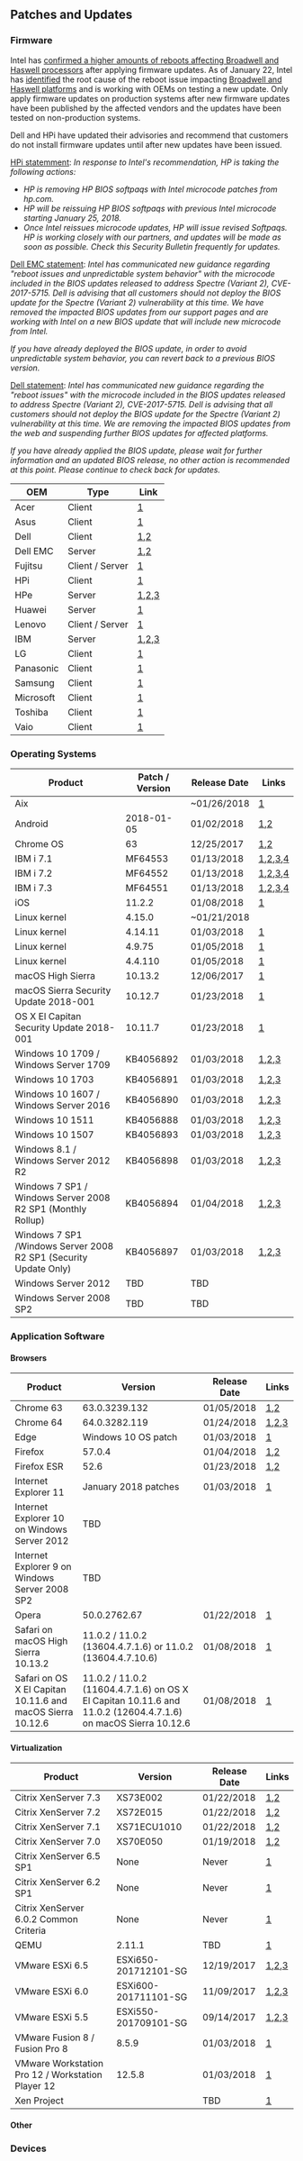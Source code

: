 ## Patches and Updates

### Firmware

Intel has [confirmed a higher amounts of reboots affecting Broadwell and Haswell processors](https://newsroom.intel.com/news/intel-security-issue-update-addressing-reboot-issues/) after applying firmware updates. As of January 22, Intel has [identified](https://security-center.intel.com/advisory.aspx?intelid=INTEL-SA-00088&languageid=en-fr) the root cause of the reboot issue impacting [Broadwell and Haswell platforms](https://newsroom.intel.com/wp-content/uploads/sites/11/2018/01/microcode-update-guidance.pdf) and is working with OEMs on testing a new update. Only apply firmware updates on production systems after new firmware updates have been published by the affected vendors and the updates have been tested on non-production systems.

Dell and HPi have updated their advisories and recommend that customers do not install firmware updates until after new updates have been issued.

[HPi statemment](https://support.hp.com/us-en/document/c05869091):
*In response to Intel's recommendation, HP is taking the following actions:*
* *HP is removing HP BIOS softpaqs with Intel microcode patches from hp.com.*
* *HP will be reissuing HP BIOS softpaqs with previous Intel microcode starting January 25, 2018.*
* *Once Intel reissues microcode updates, HP will issue revised Softpaqs.*
*HP is working closely with our partners, and updates will be made as soon as possible. Check this Security Bulletin frequently for updates.*

[Dell EMC statement](https://www.dell.com/support/article/us/en/19/sln308588):
*Intel has communicated new guidance regarding "reboot issues and unpredictable system behavior" with the microcode included in the BIOS updates released to address Spectre (Variant 2), CVE-2017-5715. Dell is advising that all customers should not deploy the BIOS update for the Spectre (Variant 2) vulnerability at this time. We have removed the impacted BIOS updates from our support pages and are working with Intel on a new BIOS update that will include new microcode from Intel.*

*If you have already deployed the BIOS update, in order to avoid unpredictable system behavior, you can revert back to a previous BIOS version.*

[Dell statement](http://www.dell.com/support/article/us/en/19/sln308587):
*Intel has communicated new guidance regarding the "reboot issues" with the microcode included in the BIOS updates released to address Spectre (Variant 2), CVE-2017-5715. Dell is advising that all customers should not deploy the BIOS update for the Spectre (Variant 2) vulnerability at this time. We are removing the impacted BIOS updates from the web and suspending further BIOS updates for affected platforms.*

*If you have already applied the BIOS update, please wait for further information and an updated BIOS release, no other action is recommended at this point. Please continue to check back for updates.*

| OEM | Type | Link |
| --- | ---- | ---- |
| Acer | Client | [1](https://us.answers.acer.com/app/answers/detail/a_id/53104) |
| Asus| Client | [1](https://www.asus.com/News/YQ3Cr4OYKdZTwnQK) |
| Dell | Client | [1](http://www.dell.com/support/article/sln308587/),[2](https://www.dell.com/support/meltdown-spectre) |
| Dell EMC | Server | [1](http://www.dell.com/support/article/sln308588/),[2](https://www.dell.com/support/meltdown-spectre) |
| Fujitsu | Client / Server | [1](https://www.fujitsu.com/global/support/products/software/security/products-f/jvn-93823979e.html) | 
| HPi | Client | [1](https://support.hp.com/document/c05869091) |
| HPe | Server | [1](http://h22208.www2.hpe.com/eginfolib/securityalerts/SCAM/Side_Channel_Analysis_Method.html),[2](https://support.hpe.com/hpsc/doc/public/display?sp4ts.oid=null&docLocale=en_US&docId=emr_na-a00039267en_us),[3](https://support.hpe.com/hpsc/doc/public/display?docId=emr_na-hpesbhf03805en_us) | 
| Huawei | Server | [1](http://www.huawei.com/au/psirt/security-notices/huawei-sn-20180104-01-intel-en) |
| Lenovo | Client / Server | [1](https://support.lenovo.com/us/en/solutions/len-18282) |
| IBM | Server | [1](https://www.ibm.com/blogs/psirt/ibm-security-bulletin-power-firmware-update-released-address-common-vulnerabilities-exposures-issue-numbers-cve-2017-5715-cve-2017-5753-cve-2017-5754-known-spectre-m/),[2](http://www-01.ibm.com/support/docview.wss?uid=isg3T1026811),[3](https://www.ibm.com/blogs/psirt/potential-impact-processors-power-family/) |
| LG | Client | [1](https://www.lg.com/us/support) |
| Panasonic | Client | [1](https://pc-dl.panasonic.co.jp/itn/vuln/g18-001.html) |
| Samsung | Client | [1](http://www.samsung.com/uk/support/intel_update/) |
| Microsoft | Client | [1](https://support.microsoft.com/en-us/help/4073065) |
| Toshiba | Client | [1](http://go.toshiba.com/intel-side-channel) |
| Vaio | Client | [1](https://solutions.vaio.com/3316) |

### Operating Systems



| Product | Patch / Version | Release Date | Links |
| --- | --- | --- | --- |
| Aix | | ~01/26/2018 | [1](https://www.ibm.com/blogs/psirt/potential-impact-processors-power-family/) |
| Android | 2018-01-05 | 01/02/2018 | [1](https://support.google.com/faqs/answer/7622138#android),[2](https://source.android.com/security/bulletin/2018-01-01) |
| Chrome OS | 63 | 12/25/2017 | [1](https://support.google.com/faqs/answer/7622138#chromeos),[2](https://www.chromium.org/a/chromium.org/dev/chrome-os-devices-and-kernel-versions) |
| IBM i 7.1 | MF64553 | 01/13/2018 | [1](http://www-01.ibm.com/support/docview.wss?uid=nas3MF64553),[2](http://www-01.ibm.com/support/docview.wss?uid=nas8N1022433),[3](https://www.ibm.com/blogs/psirt/ibm-security-bulletin-ibm-released-ptfs-response-vulnerabilities-known-spectre-meltdown/),[4](https://www.ibm.com/blogs/psirt/potential-impact-processors-power-family/) |
| IBM i 7.2 | MF64552 | 01/13/2018 | [1](http://www-01.ibm.com/support/docview.wss?uid=nas3MF64552),[2](http://www-01.ibm.com/support/docview.wss?uid=nas8N1022433),[3](https://www.ibm.com/blogs/psirt/ibm-security-bulletin-ibm-released-ptfs-response-vulnerabilities-known-spectre-meltdown/),[4](https://www.ibm.com/blogs/psirt/potential-impact-processors-power-family/) |
| IBM i 7.3 | MF64551 | 01/13/2018 | [1](http://www-01.ibm.com/support/docview.wss?uid=nas3MF64551),[2](http://www-01.ibm.com/support/docview.wss?uid=nas8N1022433),[3](https://www.ibm.com/blogs/psirt/ibm-security-bulletin-ibm-released-ptfs-response-vulnerabilities-known-spectre-meltdown/),[4](https://www.ibm.com/blogs/psirt/potential-impact-processors-power-family/) |
| iOS | 11.2.2 | 01/08/2018 | [1](https://support.apple.com/en-us/HT208401) |
| Linux kernel | 4.15.0 | ~01/21/2018| |
| Linux kernel | 4.14.11 | 01/03/2018 | [1](https://cdn.kernel.org/pub/linux/kernel/v4.x/ChangeLog-4.14.11) |
| Linux kernel | 4.9.75 | 01/05/2018 | [1](https://cdn.kernel.org/pub/linux/kernel/v4.x/ChangeLog-4.9.75) |
| Linux kernel | 4.4.110 | 01/05/2018 | [1](https://cdn.kernel.org/pub/linux/kernel/v4.x/ChangeLog-4.4.110)|
| macOS High Sierra | 10.13.2 | 12/06/2017 | [1](https://support.apple.com/en-us/HT208331) |
| macOS Sierra Security Update 2018-001 | 10.12.7 | 01/23/2018 | [1](https://support.apple.com/en-us/HT208465) |
| OS X El Capitan Security Update 2018-001 | 10.11.7 | 01/23/2018 | [1](https://support.apple.com/en-us/HT208465) |
| Windows 10 1709 / Windows Server 1709 | KB4056892 | 01/03/2018 | [1](https://portal.msrc.microsoft.com/en-us/security-guidance/advisory/ADV180002),[2](https://support.microsoft.com/en-us/help/4073757/protect-your-windows-devices-against-spectre-meltdown),[3](https://support.microsoft.com/en-us/help/4056892) |
| Windows 10 1703 | KB4056891 | 01/03/2018 | [1](https://portal.msrc.microsoft.com/en-us/security-guidance/advisory/ADV180002),[2](https://support.microsoft.com/en-us/help/4073757/protect-your-windows-devices-against-spectre-meltdown),[3](https://support.microsoft.com/en-us/help/4056891) |
| Windows 10 1607 / Windows Server 2016 | KB4056890 | 01/03/2018 | [1](https://portal.msrc.microsoft.com/en-us/security-guidance/advisory/ADV180002),[2](https://support.microsoft.com/en-us/help/4073757/protect-your-windows-devices-against-spectre-meltdown),[3](https://support.microsoft.com/en-us/help/4056890) |
| Windows 10 1511 | KB4056888 | 01/03/2018 | [1](https://portal.msrc.microsoft.com/en-us/security-guidance/advisory/ADV180002),[2](https://support.microsoft.com/en-us/help/4073757/protect-your-windows-devices-against-spectre-meltdown),[3](https://support.microsoft.com/en-us/help/4056888) |
| Windows 10 1507 | KB4056893 | 01/03/2018 | [1](https://portal.msrc.microsoft.com/en-us/security-guidance/advisory/ADV180002),[2](https://support.microsoft.com/en-us/help/4073757/protect-your-windows-devices-against-spectre-meltdown),[3](https://support.microsoft.com/en-us/help/4056893) |
| Windows 8.1 / Windows Server 2012 R2 | KB4056898 | 01/03/2018 | [1](https://portal.msrc.microsoft.com/en-us/security-guidance/advisory/ADV180002),[2](https://support.microsoft.com/en-us/help/4073757/protect-your-windows-devices-against-spectre-meltdown),[3](https://support.microsoft.com/en-us/help/4056898) |
| Windows 7 SP1 / Windows Server 2008 R2 SP1 (Monthly Rollup) | KB4056894 | 01/04/2018 | [1](https://portal.msrc.microsoft.com/en-us/security-guidance/advisory/ADV180002),[2](https://support.microsoft.com/en-us/help/4073757/protect-your-windows-devices-against-spectre-meltdown),[3](https://support.microsoft.com/en-us/help/4056894) |
| Windows 7 SP1 /Windows Server 2008 R2 SP1 (Security Update Only) | KB4056897 | 01/03/2018 | [1](https://portal.msrc.microsoft.com/en-us/security-guidance/advisory/ADV180002),[2](https://support.microsoft.com/en-us/help/4073757/protect-your-windows-devices-against-spectre-meltdown),[3](https://support.microsoft.com/en-us/help/4056897) |
| Windows Server 2012 | TBD | TBD | |
| Windows Server 2008 SP2 | TBD | TBD | |

### Application Software

#### Browsers

| Product | Version | Release Date | Links |
| --- | --- | --- | --- |
| Chrome 63 | 63.0.3239.132 | 01/05/2018 | [1](https://www.chromium.org/Home/chromium-security/ssca),[2](https://chromereleases.googleblog.com/2018/01/stable-channel-update-for-desktop.html) |
| Chrome 64 | 64.0.3282.119 | 01/24/2018 | [1](https://support.google.com/faqs/answer/7622138#chrome),[2](https://github.com/v8/v8/wiki/Untrusted-code-mitigations),[3](https://chromereleases.googleblog.com/2018/01/stable-channel-update-for-desktop_24.html) |
| Edge | Windows 10 OS patch | 01/03/2018 | [1](https://blogs.windows.com/msedgedev/2018/01/03/speculative-execution-mitigations-microsoft-edge-internet-explorer/) |
| Firefox | 57.0.4 | 01/04/2018 | [1](https://www.mozilla.org/en-US/security/advisories/mfsa2018-01/),[2](https://blog.mozilla.org/security/2018/01/03/mitigations-landing-new-class-timing-attack/) |
| Firefox ESR | 52.6 | 01/23/2018 | [1](https://www.mozilla.org/en-US/security/advisories/mfsa2018-01/),[2](https://blog.mozilla.org/security/2018/01/03/mitigations-landing-new-class-timing-attack/) |
| Internet Explorer 11 | January 2018 patches | 01/03/2018 | [1](https://blogs.windows.com/msedgedev/2018/01/03/speculative-execution-mitigations-microsoft-edge-internet-explorer/) |
| Internet Explorer 10 on Windows Server 2012 | TBD | | |
| Internet Explorer 9 on Windows Server 2008 SP2 | TBD | | |
| Opera | 50.0.2762.67 | 01/22/2018| [1](https://blogs.opera.com/desktop/2018/01/opera-50-0-2762-67-stable-update/) |
| Safari on macOS High Sierra 10.13.2 | 11.0.2 / 11.0.2 (13604.4.7.1.6) or 11.0.2 (13604.4.7.10.6)| 01/08/2018 | [1](https://support.apple.com/en-us/HT208397) |
| Safari on OS X El Capitan 10.11.6 and macOS Sierra 10.12.6 | 11.0.2 / 11.0.2 (11604.4.7.1.6) on OS X El Capitan 10.11.6 and 11.0.2 (12604.4.7.1.6) on macOS Sierra 10.12.6 | 01/08/2018| [1](https://support.apple.com/en-us/HT208403) |

#### Virtualization

| Product | Version | Release Date | Links |
| --- | --- | --- | --- |
| Citrix XenServer 7.3 | XS73E002 | 01/22/2018 | [1](https://support.citrix.com/article/CTX231721),[2](https://support.citrix.com/article/CTX231390) |
| Citrix XenServer 7.2 | XS72E015 | 01/22/2018 | [1](https://support.citrix.com/article/CTX231720),[2](https://support.citrix.com/article/CTX231390) |
| Citrix XenServer 7.1 | XS71ECU1010 | 01/22/2018 | [1](https://support.citrix.com/article/CTX231719),[2](https://support.citrix.com/article/CTX231390) |
| Citrix XenServer 7.0 | XS70E050 | 01/19/2018 | [1](https://support.citrix.com/article/CTX230787),[2](https://support.citrix.com/article/CTX231390) |
| Citrix XenServer 6.5 SP1 | None | Never | [1](https://support.citrix.com/article/CTX231390) |
| Citrix XenServer 6.2 SP1 | None | Never | [1](https://support.citrix.com/article/CTX231390) |
| Citrix XenServer 6.0.2 Common Criteria | None | Never | [1](https://support.citrix.com/article/CTX231390) |
| QEMU | 2.11.1 | TBD | [1](https://www.qemu.org/2018/01/04/spectre/) |
| VMware ESXi 6.5 | ESXi650-201712101-SG | 12/19/2017 | [1](https://www.vnware.com/us/security/advisories/VMSA-2018-0002.html),[2](https://kb.vmware.com/s/article/2151102),[3](https://kb.vmware.com/s/article/2151099) |
| VMware ESXi 6.0 | ESXi600-201711101-SG | 11/09/2017 | [1](https://www.vnware.com/us/security/advisories/VMSA-2018-0002.html),[2](https://kb.vmware.com/s/article/2151126),[3](http://kb.vmware.com/kb/2151132) |
| VMware ESXi 5.5 | ESXi550-201709101-SG | 09/14/2017| [1](https://www.vnware.com/us/security/advisories/VMSA-2018-0002.html),[2](https://kb.vmware.com/s/article/2150882),[3](https://kb.vmware.com/s/article/2150876) |
| VMware Fusion 8 / Fusion Pro 8 | 8.5.9 | 01/03/2018 | [1](https://www.vnware.com/us/security/advisories/VMSA-2018-0002.html) |
| VMware Workstation Pro 12 / Workstation Player 12 | 12.5.8 | 01/03/2018 | [1](https://www.vnware.com/us/security/advisories/VMSA-2018-0002.html) |
| Xen Project | | TBD| [1](https://xenbits.xen.org/xsa/advisory-254.html) |

#### Other

### Devices